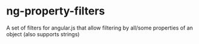 ng-property-filters
===================

A set of filters for angular.js that allow filtering by all/some properties of an object (also supports strings)
